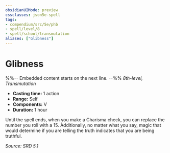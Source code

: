 ```yaml
---
obsidianUIMode: preview
cssclasses: json5e-spell
tags:
- compendium/src/5e/phb
- spell/level/8
- spell/school/transmutation
aliases: ["Glibness"]
---
```

# Glibness
%%-- Embedded content starts on the next line. --%%
*8th-level, Transmutation*  

- **Casting time:** 1 action
- **Range:** Self
- **Components:** V
- **Duration:** 1 hour

Until the spell ends, when you make a Charisma check, you can replace the number you roll with a 15. Additionally, no matter what you say, magic that would determine if you are telling the truth indicates that you are being truthful.

*Source: SRD 5.1*
